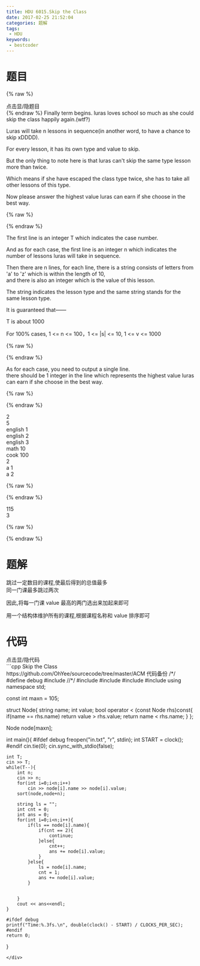 ```yaml
---
title: HDU 6015.Skip the Class
date: 2017-02-25 21:52:04
categories: 题解
tags:
 - HDU
keywords: 
 - bestcoder
---
```


# 题目
{% raw %}
<div><div class="fold_hider"><div class="close hider_title">点击显/隐题目</div></div><div class="fold">
    <div class="oj">   
        <div class="part" title="Description">
{% endraw %}
Finally term begins. luras loves school so much as she could skip the class happily again.(wtf?)  
  
Luras will take n lessons in sequence(in another word, to have a chance to skip xDDDD).  
  
For every lesson, it has its own type and value to skip.  
  
But the only thing to note here is that luras can't skip the same type lesson more than twice.  
  
Which means if she have escaped the class type twice, she has to take all other lessons of this type.  
  
Now please answer the highest value luras can earn if she choose in the best way.  
   
  
  

{% raw %}
        </div>
        <div class="part" title="Input">
{% endraw %}
              
The first line is an integer T which indicates the case number.  
  
And as for each case, the first line is an integer n which indicates the number of lessons luras will take in sequence.  
  
Then there are n lines, for each line, there is a string consists of letters from 'a' to 'z' which is within the length of 10,  
and there is also an integer which is the value of this lesson.  
  
The string indicates the lesson type and the same string stands for the same lesson type.  
  
It is guaranteed that——  
  
T is about 1000  
  
For 100% cases, 1 <= n <= 100，1 <= |s| <= 10, 1 <= v <= 1000  
   
  
  

{% raw %}
        </div>
        <div class="part" title="Output">
{% endraw %}
              
As for each case, you need to output a single line.  
there should be 1 integer in the line which represents the highest value luras can earn if she choose in the best way.  
   
  
  

{% raw %}
        </div>
        <div class="samp">
            <div class="clear"></div>
            <div class="input part" title="Sample Input">
{% endraw %}
                  
2  
5  
english 1  
english 2  
english 3  
math 10  
cook 100  
2  
a 1  
a 2  
   
  
  

{% raw %}
            </div>
            <div class="output part" title="Sample Output">
{% endraw %}
                  
115  
3  
  

{% raw %}
            </div>
            <div class="clear"></div>
        </div>
    </div>
</div></div>
{% endraw %}

<!--more-->
# 题解

跳过一定数目的课程,使最后得到的总值最多   
同一门课最多跳过两次  

因此,将每一门课 value 最高的两门选出来加起来即可  

用一个结构体维护所有的课程,根据课程名称和 value 排序即可  

# 代码
<div><div class="fold_hider"><div class="close hider_title">点击显/隐代码</div></div><div class="fold">```cpp Skip the Class https://github.com/OhYee/sourcecode/tree/master/ACM 代码备份
/*/
#define debug
#include <ctime>
//*/
#include <cstdio>
#include <iostream>
#include <cstring>
#include <algorithm>
using namespace std;

const int maxn = 105;

struct Node{
    string name;
    int value;
    bool operator < (const Node rhs)const{
        if(name == rhs.name)
            return value > rhs.value;
        return name < rhs.name;
    }
};

Node node[maxn];

int main(){
    #ifdef debug
    freopen("in.txt", "r", stdin);
    int START = clock();
    #endif
    cin.tie(0);
    cin.sync_with_stdio(false);
    
    int T;
    cin >> T;
    while(T--){
        int n;
        cin >> n;
        for(int i=0;i<n;i++)
            cin >> node[i].name >> node[i].value;
        sort(node,node+n);

        string ls = "";
        int cnt = 0;
        int ans = 0;
        for(int i=0;i<n;i++){
            if(ls == node[i].name){
                if(cnt == 2){
                    continue;
                }else{
                    cnt++;
                    ans += node[i].value;
                }
            }else{
                ls = node[i].name;
                cnt = 1;
                ans += node[i].value;
            }


        }
        cout << ans<<endl;
    }
    
    #ifdef debug
    printf("Time:%.3fs.\n", double(clock() - START) / CLOCKS_PER_SEC);
    #endif
    return 0;
}
```
</div>